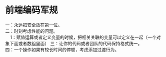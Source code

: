# 前端编码军规
一：永远把安全放在第一位。  
二：时刻考虑性能的问题。  
&nbsp;&nbsp;&nbsp;&nbsp;1：赋值运算或者定义变量的时候，把相关关联的变量可以定义在一起（一个对象下面或者数组里面）
三：让你的代码或者团队的代码保持格式统一。  
四：一个操作如果有较长时间的停顿，考虑添加过渡行为。  
